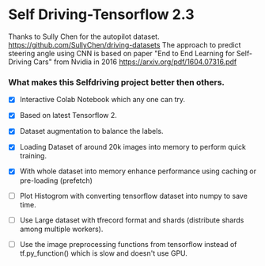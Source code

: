 # Self Driving-Tensorflow 2.3
Thanks to Sully Chen for the autopilot dataset. https://github.com/SullyChen/driving-datasets
The approach to predict steering angle using CNN is based on paper "End to End Learning for Self-Driving Cars" from Nvidia in 2016 https://arxiv.org/pdf/1604.07316.pdf

### What makes this Selfdriving project better then others.

- [x] Interactive Colab Notebook which any one can try.
- [x] Based on latest Tensorflow 2. 
- [x] Dataset augmentation to balance the labels.
- [x] Loading Dataset of around 20k images into memory to perform quick training.
- [x] With whole dataset into memory enhance performance using caching or pre-loading (prefetch)

- [ ] Plot Histogrom with converting tensorflow dataset into numpy to save time.
- [ ] Use Large dataset with tfrecord format and shards (distribute shards among multiple workers).
- [ ] Use the image preprocessing functions from tensorflow instead of tf.py_function() which is slow and doesn't use GPU.


